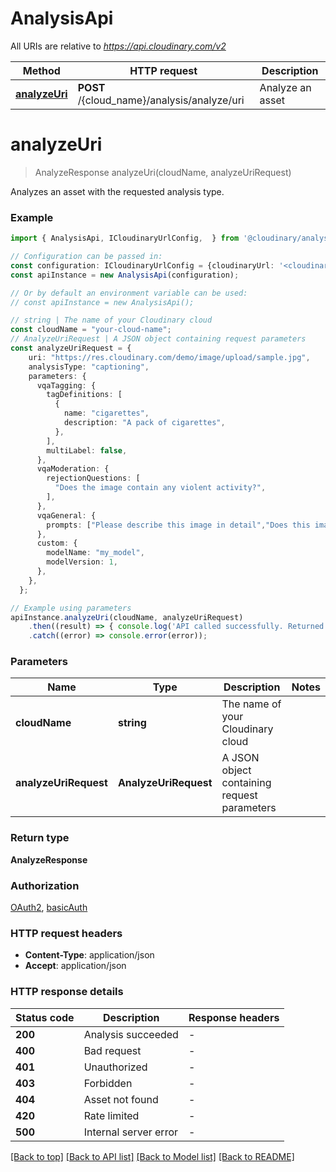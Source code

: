 # AnalysisApi

All URIs are relative to *https://api.cloudinary.com/v2*

Method | HTTP request | Description
------------- | ------------- | -------------
[**analyzeUri**](AnalysisApi.md#analyzeUri) | **POST** /{cloud_name}/analysis/analyze/uri | Analyze an asset


# **analyzeUri**
> AnalyzeResponse analyzeUri(cloudName, analyzeUriRequest)

Analyzes an asset with the requested analysis type. 

### Example

```typescript
import { AnalysisApi, ICloudinaryUrlConfig,  } from '@cloudinary/analysis';

// Configuration can be passed in:
const configuration: ICloudinaryUrlConfig = {cloudinaryUrl: '<cloudinary_url>'}
const apiInstance = new AnalysisApi(configuration);

// Or by default an environment variable can be used:
// const apiInstance = new AnalysisApi();

// string | The name of your Cloudinary cloud
const cloudName = "your-cloud-name";
// AnalyzeUriRequest | A JSON object containing request parameters
const analyzeUriRequest = {
    uri: "https://res.cloudinary.com/demo/image/upload/sample.jpg",
    analysisType: "captioning",
    parameters: {
      vqaTagging: {
        tagDefinitions: [
          {
            name: "cigarettes",
            description: "A pack of cigarettes",
          },
        ],
        multiLabel: false,
      },
      vqaModeration: {
        rejectionQuestions: [
          "Does the image contain any violent activity?",
        ],
      },
      vqaGeneral: {
        prompts: ["Please describe this image in detail","Does this image contain an animal?"],
      },
      custom: {
        modelName: "my_model",
        modelVersion: 1,
      },
    },
  };

// Example using parameters
apiInstance.analyzeUri(cloudName, analyzeUriRequest)
    .then((result) => { console.log('API called successfully. Returned data: ' + JSON.stringify(result)); })
    .catch((error) => console.error(error));
```

### Parameters

Name | Type | Description  | Notes
------------- | ------------- | ------------- | -------------
 **cloudName** | **string**| The name of your Cloudinary cloud |
 **analyzeUriRequest** | **AnalyzeUriRequest**| A JSON object containing request parameters |


### Return type

**AnalyzeResponse**

### Authorization

[OAuth2](README.md#OAuth2), [basicAuth](README.md#basicAuth)

### HTTP request headers

- **Content-Type**: application/json
- **Accept**: application/json


### HTTP response details
| Status code | Description | Response headers |
|-------------|-------------|------------------|
**200** | Analysis succeeded |  -  |
**400** | Bad request |  -  |
**401** | Unauthorized |  -  |
**403** | Forbidden |  -  |
**404** | Asset not found |  -  |
**420** | Rate limited |  -  |
**500** | Internal server error |  -  |

[[Back to top]](#) [[Back to API list]](README.md#documentation-for-api-endpoints) [[Back to Model list]](README.md#documentation-for-models) [[Back to README]](README.md)

